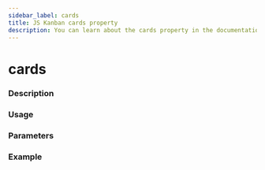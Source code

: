 ```yaml
---
sidebar_label: cards
title: JS Kanban cards property
description: You can learn about the cards property in the documentation of the JavaScript Kanban library. Browse developer guides and API reference, try out code examples and live demos.
---
```


# cards

### Description


### Usage


### Parameters


### Example

```jsx

```
